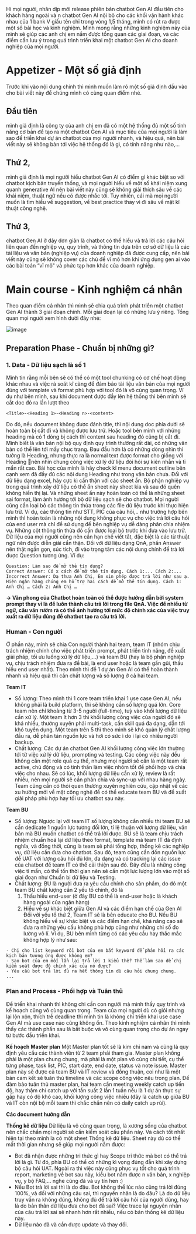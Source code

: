 Hi mọi người, nhân dịp mới release phiên bản chatbot Gen AI đầu tiên cho khách hàng ngoài và n chatbot Gen AI nội bộ cho các khối vận hành khác nhau của 1 bank V giấu tên chỉ trong vòng 1,5 tháng, mình có rút ra được một số bài học và kinh nghiệm. Mình mong rằng những kinh nghiệm này của mình sẽ giúp các anh chị em nắm được tổng quan các giai đoạn, và các điểm cần lưu ý trong quá trình triển khai một chatbot Gen AI cho doanh nghiệp của mọi người. 

# Appetizer - Một số giả định
Trước khi vào nội dung chính thì mình muốn làm rõ một số giả định đầu vào cho bài viết này để chúng mình có cùng quan điểm nhé.
## Đầu tiên
mình giả định là công ty của anh chị em đã có một hệ thống đủ một số tính năng cơ bản để tạo ra một chatbot Gen AI và mục tiêu của mọi người là làm sao để triển khai dự án chatbot của mọi người nhanh, và hiệu quả, nên bài viết này sẽ không bàn tới việc hệ thống đó là gì, có tính năng như nào,...
## Thứ 2,
mình giả định là mọi người hiểu chatbot Gen AI có điểm gì khác biệt so với chatbot kịch bản truyền thống, và mọi người hiểu về một số khái niệm xung quanh generative AI nên bài viết này cũng sẽ không giải thích sâu về các khái niệm, thuật ngữ nếu có được nhắc tới. Tuy nhiên, cái mà mọi người muốn là tìm hiểu về suggestion, về best practice thay vì đi sâu về mặt kĩ thuật công nghệ.
## Thứ 3,
chatbot Gen AI ở đây đơn giản là chatbot có thể hiểu và trả lời các câu hỏi liên quan đến nghiệp vụ, quy trình, và thông tin dựa trên cơ sở dữ liệu là các tài liệu và văn bản (nghiệp vụ) của doanh nghiệp đã được cung cấp, nên bài viết này cũng sẽ không cover các chủ đề vĩ mô hơn khi ứng dụng gen ai vào các bài toán “vĩ mô" và phức tạp hơn khác của doanh nghiệp.  

# Main course - Kinh nghiệm cá nhân
Theo quan điểm cá nhân thì mình sẽ chia quá trình phát triển một chatbot Gen AI thành 3 giai đoạn chính. Mỗi giai đoạn lại có những lưu ý riêng. Tổng quan mọi người xem hình dưới đây nhé:

![image](https://github.com/user-attachments/assets/7640997e-edec-4150-9b6c-6db6c2d77686)



## Preparation Phase - Chuẩn bị những gì?

### 1. Data - Dữ liệu sạch là số 1
Mình tin rằng mỗi bên sẽ có thể có một tool chunking có cơ chế hoạt động khác nhau và việc rà soát kĩ càng để đảm bảo tài liệu văn bản của mọi người đúng với template và format phù hợp với tool đó là vô cùng quan trọng.
Ví dụ như bên mình, sau khi document được đẩy lên hệ thống thì bên mình sẽ cắt doc đó ra lần lượt theo 
```
<Title>-<Heading 1>-<Heading n>-<content>
``` 
Do đó, nếu document không được đánh title, thì nội dung doc phía dưới sẽ hoàn toàn bị cắt đi và không được lưu trữ. Hoặc tool bên mình với những heading mà có 1 dòng bị cách thì content sau heading đó cũng bị cắt đi. Mình biết là văn bản nội bộ quy định quy trình thường rất dài, có những văn bản có thể lên tới mấy chục trang. Đau đầu hơn là có những dòng nhìn thì tưởng là Heading, nhưng thực ra là normal text được format cho giống với Heading 🙁nên nhìn chung công việc xử lý dữ liệu đòi hỏi sự kiên nhẫn và tỉ mẩn rất cao. 
Bài học của mình là hãy check kĩ menu document outline bên cạnh xem đã đầy đủ các nội dung Heading như trong văn bản chưa. 
Đối với dữ liệu dạng excel, hãy cực kì cẩn thận với các sheet ẩn. Bộ phận nghiệp vụ trong quá trình xây dữ liệu có thể ẩn sheet này sheet kia và sau đó quên không hiển thị lại. Và những sheet ẩn này hoàn toàn có thể là những sheet sai format, làm ảnh hưởng tới bộ dữ liệu sạch sẽ cho chatbot. 
Mọi người cũng cần loại bỏ các thông tin thừa trong các file dữ liệu trước khi thực hiện lưu trữ. Ví dụ, các thông tin như STT, PIC của câu hỏi,.. như trường hợp bên mình thì hoàn toàn là những nội dung không phục vụ cho việc trả lời câu hỏi của end user mà chỉ để sử dụng để bên nghiệp vụ dễ dàng phân chia nhiệm vụ. Những cột thông tin thừa đó cần được loại bỏ trước khi đưa vào lưu trữ.
Dữ liệu của mọi người cũng nên cần hạn chế viết tắt, đặc biệt là các từ thuật ngữ nên được diễn giải cẩn thận. Đối với dữ liệu dạng QnA, phần Answer nên thật ngắn gọn, súc tích, đi vào trọng tâm các nội dung chính để trả lời được Question tương ứng. Ví dụ: 

```
Question: Làm sao để mở thẻ tín dụng?
Correct Answer: Có x cách để mở thẻ tín dụng. Cách 1:... Cách 2:...
Incorrect Answer: Dạ thưa Anh Chị, Em xin phép được trả lời như sau ạ. Hiện ngân hàng chúng em hỗ trợ hai cách để mở thẻ tín dụng. Cách 1: Anh Chị … Cách 2: Anh Chị …
```
**→ Văn phong của Chatbot hoàn toàn có thể được hướng dẫn bởi system prompt thay vì là để luôn thành câu trả lời trong file QnA. Việc để nhiều từ ngữ, câu văn rườm rà có thể ảnh hưởng tới mức độ chính xác của việc truy xuất ra dữ liệu đúng để chatbot tạo ra câu trả lời.** 

### Human - Con người 
Ở phần này, mình sẽ chia Con người thành hai team, team IT (nhóm chịu trách nhiệm chính cho việc phát triển prompt, phát triển tính năng, đề xuất giải pháp, tối ưu luồng xử lý dữ liệu,...) và team BU (hay là bộ phận nghiệp vụ, chịu trách nhiệm đưa ra đề bài, là end user hoặc là team gần gũi, thấu hiểu end user nhất). 
Theo mình thì để 1 dự án Gen AI có thể hoàn thành nhanh và hiệu quả thì cần chất lượng và số lượng ở cả hai team.

**Team IT** 

- Số lượng: Theo mình thì 1 core team triển khai 1 use case Gen AI, nếu không phải là build platform, thì sẽ không cần số lượng quá lớn. Core team nên chỉ khoảng từ 3-5 người (full-time), tuỳ vào khối lượng dữ liệu cần xử lý. Một team ít hơn 3 thì khối lượng công việc của người đó sẽ khá nhiều, thường xuyên phải multi-task, cần skill quá đa dạng, dẫn tới khó tuyển dụng. Một team trên 5 thì theo mình sẽ khó quản lý chất lượng đầu ra, dễ phân tán nguồn lực và hơi có sức ì do ỉ lại có nhiều người backup.
- Chất lượng: Các dự án chatbot Gen AI khối lượng công việc lớn thường tới từ việc xử lý dữ liệu, prompting và testing. Các công việc này đều không cần một role quá cụ thể, nhưng mọi người sẽ cần là một team rất active, chủ động và có tinh thần làm việc nhóm tốt để phối hợp và chia việc cho nhau. Sẽ có lúc, khối lượng dữ liệu cần xử lý, review là rất nhiều, nên mọi người sẽ cần phân chia và sync-up với nhau hàng ngày. Team cũng cần có thói quen thường xuyên nghiên cứu, cập nhật về các xu hướng mới về mặt công nghệ để có thể educate team BU và đề xuất giải pháp phù hợp hay tối ưu chatbot sau này.

**Team BU**

- Số lượng: Ngược lại với team IT số lượng không cần nhiều thì team BU sẽ cần dedicate 1 nguồn lực tương đối lớn, tỉ lệ thuận với lượng dữ liệu, văn bản mà BU muốn chatbot có thể trả lời được. BU sẽ là team chịu trách nhiệm chuẩn hoá lại dữ liệu theo format, template mà team IT đã định nghĩa, và đồng thời, cũng là team sẽ phải tổng hợp, thống kê các nghiệp vụ, dữ liệu cần đưa cho chatbot. Sau đó, team cũng cần dồn nguồn lực để UAT với lượng câu hỏi đủ lớn, đa dạng và có tracking lại các issue của chatbot để team IT có thể cải thiện sau đó. Đây đều là những công việc tỉ mẩn, có thể tốn thời gian nên sẽ cần một lực lượng lớn vào một số giai đoạn như Chuẩn bị dữ liệu và Testing.
- Chất lượng: BU là người đưa ra yêu cầu chính cho sản phẩm, do đó một team BU chất lượng cần 2 yếu tố chính, đó là
  1. Thấu hiểu end-user (ở đây BU có thể là end-user hoặc là khách hàng ngoài của ngân hàng)
  2. Hiểu về sự khác biệt giữa Gen AI và các điểm hạn chế của Gen AI
Đối với yếu tố thứ 2, Team IT sẽ là bên educate cho BU. Nếu BU không hiểu về sự khác biệt và các điểm hạn chế, khả năng cao sẽ đưa ra những yêu cầu không phù hợp cũng như những chỉ số đo lường vô lí. Ví dụ, BU bên mình từng có các yêu cầu hay thắc mắc không hợp lý như sau:
```
- Chị cho list keyword rồi bot của em bắt keyword để phản hồi ra các kịch bản tương ứng được không em?
- Sao bot của em mỗi lần lại trả lời 1 kiểu thế? Thế làm sao để chị kiểm soát được độ chính xác của nó được?
- Yêu cầu bot trả lời đủ ra hết thông tin dù câu hỏi chung chung.
...
``` 

### Plan and Process - Phối hợp và Tuân thủ
Để triển khai nhanh thì không chỉ cần con người mà mình thấy quy trình và kế hoạch cũng vô cùng quan trọng. Team của mọi người dù có giỏi nhưng lại lộn xộn, thích trễ deadline thì mình tin là không chỉ triển khai use case Gen AI mà use case nào cũng không ổn. Theo kinh nghiệm cá nhân thì mình thấy các thành phần sau là bắt buộc và vô cùng quan trọng cho dự án ngay từ bước đầu triển khai.

**Kế hoạch Master plan**
Một Master plan tốt sẽ là kim chỉ nam và cũng là quy định yêu cầu các thành viên từ 2 team phải tham gia. Master plan không phải là một plan chung chung, mà phải là một plan vô cùng chi tiết, cụ thể từng phase, task list, PIC, start date, end date, status và note issue. Master plan này sẽ được cả team BU và IT review và đồng thuận, coi như là một bản cam kết sẽ tuân thủ timeline và các scope công việc nêu trong plan. 
Để đảm bảo tuân thủ master plan, hai team cần meeting weekly catch up tiến độ, hay thậm chí catch up với tần suất 2 lần 1 tuần nếu là 1 dự án thực sự gấp hay có độ khó cao, khối lượng công việc nhiều (đây là catch up giữa BU và IT còn nội bộ mỗi team thì chắc chắn nên có daily catch up rùi). 

**Các document hướng dẫn**


**Thống kê dữ liệu**
Dữ liệu là vô cùng quan trọng, là xương sống của chatbot nên chắc chắn mọi người sẽ cần kiểm soát cấu phần này. Và cách tốt nhất hiện tại theo mình là có một sheet Thống kê dữ liệu. Sheet này dù có thể mất thời gian nhưng sẽ giúp mọi người nắm được:

- Bot đã nhận được những tri thức gì hay Scope tri thức mà bot có thể trả lời là gì. Từ đó, phía BU có thể có những kì vọng đúng đẵn khi xây dựng bộ câu hỏi UAT. Ngoài ra thì việc này cũng phục vụ tốt cho quá trình report, marketing về bot sau này, kiểu bot nắm được n văn bản, x nghiệp vụ, y bộ FAQ,... nghe cũng đã và uy tín hen :)
- Nếu Bot trả lời sai thì là do đâu. Bot không thể lúc nào cũng trả lời đúng 100%, và đối với những câu sai, thì nguyên nhân là do đâu? Là do dữ liệu truy vấn ra không đúng, không đủ để trả lời câu hỏi của người dùng, hay là do bản thân dữ liệu đưa cho bot đã sai? Việc trace lại nguyên nhân của câu trả lời sai sẽ nhanh hơn rất nhiều, nếu có bản thống kê dữ liệu này.
- Dữ liệu nào đã và cần được update và thay đổi. 
